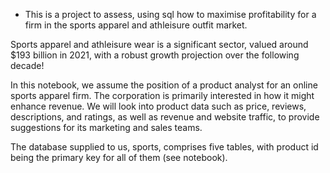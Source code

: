 * This is a project to assess, using sql how to maximise profitability for a firm in the sports apparel and athleisure outfit market.




Sports apparel and athleisure wear is a significant sector, valued around $193 billion in 2021, with a robust growth projection over the following decade!


In this notebook, we assume the position of a product analyst for an online sports apparel firm.
The corporation is primarily interested in how it might enhance revenue.
We will look into product data such as price, reviews, descriptions, and ratings, as well as revenue and website traffic, to provide suggestions for its marketing and sales teams.


The database supplied to us, sports, comprises five tables, with product id being the primary key for all of them (see notebook). 
